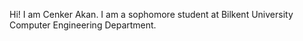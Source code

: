 Hi! I am Cenker Akan. 
I am a sophomore student at Bilkent University Computer Engineering Department. 
<!---
CenkerAkan/CenkerAkan is a ✨ special ✨ repository because its `README.md` (this file) appears on your GitHub profile.
You can click the Preview link to take a look at your changes.
--->
